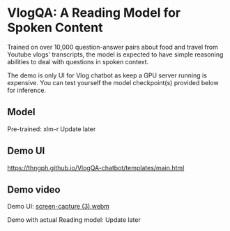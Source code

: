 # VlogQA: A Reading Model for Spoken Content

Trained on over 10,000 question-answer pairs about food and travel from Youtube vlogs' transcripts, 
the model is expected to have simple reasoning abilities to deal with questions in spoken context.

The demo is only UI for Vlog chatbot as keep a GPU server running is expensive. You can test yourself the model checkpoint(s) provided below for inference.

## Model
Pre-trained: xlm-r
Update later

## Demo UI
https://thngph.github.io/VlogQA-chatbot/templates/main.html

## Demo video

Demo UI:
[screen-capture (3).webm](https://user-images.githubusercontent.com/67597758/221804220-399a372c-46d0-4b39-aa3c-4b6a37d66fa6.webm)

Demo with actual Reading model:
Update later
